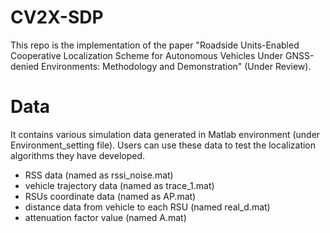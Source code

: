 # CV2X-SDP
This repo is the implementation of the paper "Roadside Units-Enabled Cooperative Localization Scheme for Autonomous Vehicles Under GNSS-denied Environments: Methodology and Demonstration" (Under Review).

# Data
It contains various simulation data generated in Matlab environment (under Environment_setting file). Users can use these data to test the localization algorithms they have developed. 

- RSS data (named as rssi_noise.mat)
- vehicle trajectory data (named as trace_1.mat)
- RSUs coordinate data (named as AP.mat)
- distance data from vehicle to each RSU (named real_d.mat)
- attenuation factor value (named A.mat)

